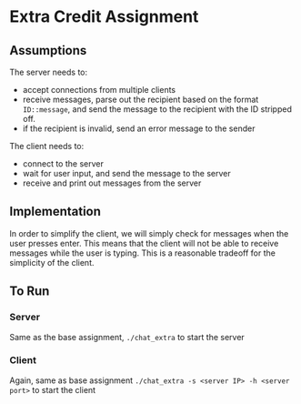 # Extra Credit Assignment
## Assumptions
The server needs to:
 - accept connections from multiple clients
 - receive messages, parse out the recipient based on the format `ID::message`, and send the message to the recipient with the ID stripped off.
 - if the recipient is invalid, send an error message to the sender

The client needs to:
 - connect to the server
 - wait for user input, and send the message to the server
 - receive and print out messages from the server

## Implementation
In order to simplify the client, we will simply check for messages when the user presses enter. This means that the client will not be able to receive messages while the user is typing. This is a reasonable tradeoff for the simplicity of the client.


## To Run

### Server
Same as the base assignment, `./chat_extra` to start the server


### Client
Again, same as base assignment
`./chat_extra -s <server IP> -h <server port>` to start the client